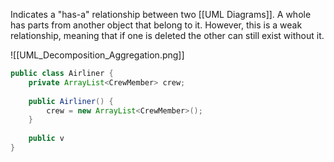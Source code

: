 Indicates a "has-a" relationship between two [[UML Diagrams]]. A whole has parts from another object that belong to it. However, this is a weak relationship, meaning that if one is deleted the other can still exist without it.

![[UML_Decomposition_Aggregation.png]]

```java
public class Airliner {
	private ArrayList<CrewMember> crew;
	
	public Airliner() {
		crew = new ArrayList<CrewMember>();
	}
	
	public v
}
```